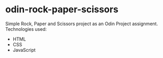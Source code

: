# odin-rock-paper-scissors
Simple Rock, Paper and Scissors project as an Odin Project assignment.\
Technologies used:
+ HTML
+ CSS
+ JavaScript
